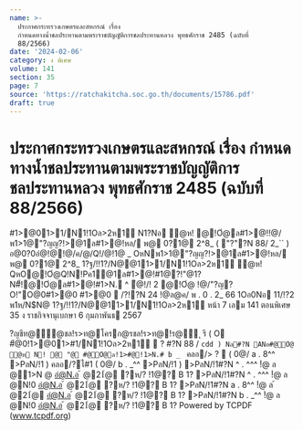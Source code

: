 ```yaml
---
name: >-
  ประกาศกระทรวงเกษตรและสหกรณ์ เรื่อง
  กำหนดทางน้ำชลประทานตามพระราชบัญญัติการชลประทานหลวง พุทธศักราช 2485 (ฉบับที่
  88/2566)
date: '2024-02-06'
category: ง พิเศษ
volume: 141
section: 35
page: 7
source: 'https://ratchakitcha.soc.go.th/documents/15786.pdf'
draft: true
---
```


# ประกาศกระทรวงเกษตรและสหกรณ์ เรื่อง กำหนดทางน้ำชลประทานตามพระราชบัญญัติการชลประทานหลวง พุทธศักราช 2485 (ฉบับที่ 88/2566)

#1>@01>1/N1!1Oล>2ห1์ N1?Nอ ํ@ห! @!Oํ@ล#1>@!!@/พ1>1@"?ญญ?!>@1ล#1>@!หล/ พ@ 0?1@ 2^8_ ( "?"?N 88/ 2_`` ) อ@0?0อํ@!@!@/ค/@/Q!/@!1@ _ OหNพ1>1@"?ญญ?!>@1ล#1>@!หล/ พ@ 0?1@ 2^8_ 1?ฐ/!!1?/N@@11>1/N1!1Oล>2ห1์ ํ@ห! QหO@!Oํ@Q!N!Pค1@1ล#1>@!#1@?!"@1? N#็!@!Oํ@ล#1>@!#1>N. ^ ํ@!/! 2 @!Oํ@ !@/"?ญ?O!"O@0#1>@0 #1>@0  /?!?N 24 !@ล@ค/ พ . 0 . 2_ 66 1Oอ0Nอ 11/!?2 พ1ห/N$N@ 1?ฐ/!!1?/N@@11>1/N1!1Oล>2ห1์ หน้า 7 เลม 141 ตอนพิเศษ 35 ง ราชกิจจานุเบกษา 6 กุมภาพันธ 2567

?ญชีท@้ํ@ชล!ร>ท@โครก@รชล!ร>ท@!ร@ี ุ รี ( O #้@0!1>@01>#1/N1!1Oล>2ห1์  ? #?N 88 / `cdd ) Nล#?N ANอ#@Oํ@ ํ@ห N! @ "@ #@Oํ@ล!1>#@!1>N.# b _ ` คลอ/> ?  ( 0@/ a . 8^^ >PลN/!1 ) คลอ/?ไ#1 ( 0@/ b . _^^ >PลN/!1 ) >PลN/!1#?N ^ . ^^^ !ํ@ ล @1>N @ อํ@N.อ ้ @21้@ ?ห/? !1@? B 1? >PลN/!1#?N ^ . ^^^ !ํ@ ล @N!0 อํ@N.อ ้ @21้@ ?ห/? !1@? B 1? >PลN/!1#?N a . 8^^ !ํ@ ล ้ @21้@ อํ@N.อ ้ @21้@ ?ห/? !1@? B 1? >PลN/!1#?N b . _^^ !ํ@ ล @N!0 อํ@N.อ ้ @21้@ ?ห/? !1@? B 1? Powered by TCPDF (www.tcpdf.org)
